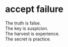 # accept failure
The truth is false.  
The key is suspicion.  
The harvest is experience.  
The secret is practice.  
